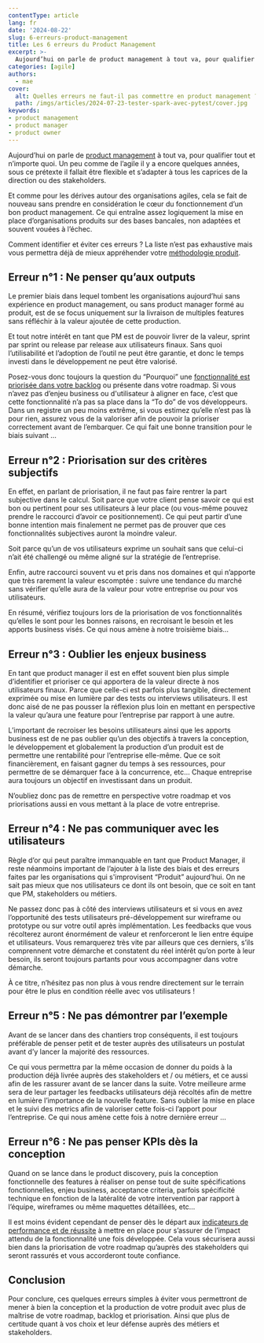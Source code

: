 ```yaml
---
contentType: article
lang: fr
date: '2024-08-22'
slug: 6-erreurs-product-management
title: Les 6 erreurs du Product Management
excerpt: >-
  Aujourd’hui on parle de product management à tout va, pour qualifier tout et n’importe quoi. Comment identifier et éviter les premières erreurs ? La liste n’est pas exhaustive mais vous permettra déjà de mieux appréhender votre méthodologie produit. 
categories: [agile]
authors:
  - mae
cover:
  alt: Quelles erreurs ne faut-il pas commettre en product management ?
  path: /imgs/articles/2024-07-23-tester-spark-avec-pytest/cover.jpg
keywords: 
- product management
- product manager
- product owner
---
```


Aujourd’hui on parle de [product management](https://eleven-labs.com/strategie-produit/product-management/) à tout va, pour qualifier tout et n’importe quoi. Un peu comme de l’agile il y a encore quelques années, sous ce prétexte il fallait être flexible et s’adapter à tous les caprices de la direction ou des stakeholders.

Et comme pour les dérives autour des organisations agiles, cela se fait de nouveau sans prendre en considération le cœur du fonctionnement d’un bon product management. Ce qui entraîne assez logiquement la mise en place d’organisations produits sur des bases bancales, non adaptées et souvent vouées à l’échec. 

Comment identifier et éviter ces erreurs ? La liste n’est pas exhaustive mais vous permettra déjà de mieux appréhender votre [méthodologie produit](https://eleven-labs.com/strategie-produit/). 

## Erreur n°1 : Ne penser qu’aux outputs 
Le premier biais dans lequel tombent les organisations aujourd’hui sans expérience en product management, ou sans product manager formé au produit, est de se focus uniquement sur la livraison de multiples features sans réfléchir à la valeur ajoutée de cette production. 

Et tout notre intérêt en tant que PM est de pouvoir livrer de la valeur, sprint par sprint ou release par release aux utilisateurs finaux. Sans quoi l’utilisabilité et l’adoption de l’outil ne peut être garantie, et donc le temps investi dans le développement ne peut être valorisé.

Posez-vous donc toujours la question du “Pourquoi” une [fonctionnalité est priorisée dans votre backlog](https://eleven-labs.com/prioriser-backlog/) ou présente dans votre roadmap. Si vous n’avez pas d’enjeu business ou d'utilisateur à aligner en face, c’est que cette fonctionnalité n’a pas sa place dans la “To do” de vos développeurs. 
Dans un registre un peu moins extrême, si vous estimez qu’elle n’est pas là pour rien, assurez vous de la valoriser afin de pouvoir la prioriser correctement avant de l’embarquer.
Ce qui fait une bonne transition pour le biais suivant …

## Erreur n°2 : Priorisation sur des critères subjectifs
En effet, en parlant de priorisation, il ne faut pas faire rentrer la part subjective dans le calcul. 
Soit parce que votre client pense savoir ce qui est bon ou pertinent pour ses utilisateurs à leur place (ou vous-même pouvez prendre le raccourci d’avoir ce positionnement). Ce qui peut partir d’une bonne intention mais finalement ne permet pas de prouver que ces fonctionnalités subjectives auront la moindre valeur. 

Soit parce qu’un de vos utilisateurs exprime un souhait sans que celui-ci n’ait été challengé ou même aligné sur la stratégie de l’entreprise. 

Enfin, autre raccourci souvent vu et pris dans nos domaines et qui n’apporte que très rarement la valeur escomptée : suivre une tendance du marché sans vérifier qu’elle aura de la valeur pour votre entreprise ou pour vos utilisateurs. 

En résumé, vérifiez toujours lors de la priorisation de vos fonctionnalités qu’elles le sont pour les bonnes raisons, en recroisant le besoin et les apports business visés.
Ce qui nous amène à notre troisième biais…

## Erreur n°3 : Oublier les enjeux business
En tant que product manager il est en effet souvent bien plus simple d’identifier et prioriser ce qui apportera de la valeur directe à nos utilisateurs finaux. Parce que celle-ci est parfois plus tangible, directement exprimée ou mise en lumière par des tests ou interviews utilisateurs. Il est donc aisé de ne pas pousser la réflexion plus loin en mettant en perspective la valeur qu’aura une feature pour l’entreprise par rapport à une autre. 

L’important de recroiser les besoins utilisateurs ainsi que les apports business est de ne pas oublier qu’un des objectifs à travers la conception, le développement et globalement la production d’un produit est de permettre une rentabilité pour l’entreprise elle-même. 
Que ce soit financièrement, en faisant gagner du temps à ses ressources, pour permettre de se démarquer face à la concurrence, etc… Chaque entreprise aura toujours un objectif en investissant dans un produit. 

N’oubliez donc pas de remettre en perspective votre roadmap et vos priorisations aussi en vous mettant à la place de votre entreprise.

## Erreur n°4 : Ne pas communiquer avec les utilisateurs
Règle d’or qui peut paraître immanquable en tant que Product Manager, il reste néanmoins important de l’ajouter à la liste des biais et des erreurs faites par les organisations qui s'improvisent “Produit” aujourd’hui.
On ne sait pas mieux que nos utilisateurs ce dont ils ont besoin, que ce soit en tant que PM, stakeholders ou métiers. 

Ne passez donc pas à côté des interviews utilisateurs et si vous en avez l’opportunité des tests utilisateurs pré-développement sur wireframe ou prototype ou sur votre outil après implémentation. Les feedbacks que vous récolterez auront énormément de valeur et renforceront le lien entre équipe et utilisateurs. Vous remarquerez très vite par ailleurs que ces derniers, s’ils comprennent votre démarche et constatent du réel intérêt qu’on porte à leur besoin, ils seront toujours partants pour vous accompagner dans votre démarche.

À ce titre, n’hésitez pas non plus à vous rendre directement sur le terrain pour être le plus en condition réelle avec vos utilisateurs ! 

## Erreur n°5 : Ne pas démontrer par l’exemple
Avant de se lancer dans des chantiers trop conséquents, il est toujours préférable de penser petit et de tester auprès des utilisateurs un postulat avant d’y lancer la majorité des ressources. 

Ce qui vous permettra par la même occasion de donner du poids à la production déjà livrée auprès des stakeholders et / ou métiers, et ce aussi afin de les rassurer avant de se lancer dans la suite. 
Votre meilleure arme sera de leur partager les feedbacks utilisateurs déjà récoltés afin de mettre en lumière l’importance de la nouvelle feature.
Sans oublier la mise en place et le suivi des metrics afin de valoriser cette fois-ci l’apport pour l’entreprise.
Ce qui nous amène cette fois à notre dernière erreur …  

## Erreur n°6 : Ne pas penser KPIs dès la conception
Quand on se lance dans le product discovery, puis la conception fonctionnelle des features à réaliser on pense tout de suite spécifications fonctionnelles, enjeu business, acceptance criteria, parfois spécificité technique en fonction de la latéralité de votre intervention par rapport à l’équipe, wireframes ou même maquettes détaillées, etc…

Il est moins évident cependant de penser dès le départ aux [indicateurs de performance et de réussite](https://eleven-labs.com/fixer-okr/) à mettre en place pour s’assurer de l’impact attendu de la fonctionnalité une fois développée. 
Cela vous sécurisera aussi bien dans la priorisation de votre roadmap qu’auprès des stakeholders qui seront rassurés et vous accorderont toute confiance. 

## Conclusion
Pour conclure, ces quelques erreurs simples à éviter vous permettront de mener à bien la conception et la production de votre produit avec plus de maîtrise de votre roadmap, backlog et priorisation. Ainsi que plus de certitude quant à vos choix et leur défense auprès des métiers et stakeholders. 
